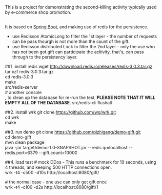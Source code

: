 This is a project for demonstrating the second-killing activity  typically used by e-commerce shop promotion.<br /><br />

It is based on [Spring Boot](http://projects.spring.io/spring-boot/), and making use of redis for the persistence.<br />
 * use Redisson AtomicLong to filter the 1st layer - the number of requests can be pass thourgh is not more than the count of the gift. <br />
 * use Redisson distributed Lock to filter the 2nd layer - only the use who has not been got gift can participate the acitivity, that's, can pass through to the persistency layer.<br />
    
##1. install redis
 wget http://download.redis.io/releases/redis-3.0.3.tar.gz<br />
 tar xzf redis-3.0.3.tar.gz<br />
 cd redis-3.0.3<br />
 make<br />
 src/redis-server<br />
 \# another console <br />, to clean up the database for re-run the test, <b>PLEASE NOTE THAT IT WILL EMPTY ALL OF THE DATABASE</b>.
 src/redis-cli flushall
 
##2. install wrk
 git clone https://github.com/wg/wrk.git<br />
 cd wrk<br />
 make<br />
 
##3. run demo
git clone https://github.com/pizhigang/demo-gift.git<br />
cd demo-gift<br />
mvn clean package<br />
java -jar target/demo-1.0-SNAPSHOT.jar --redis.ip=localhost --redis.port=6379 --gift.count=10000<br />
 
##4. load test 
\# mock DDos - This runs a benchmark for 10 seconds, using 4 threads, and keeping 500 HTTP connections open.<br />
wrk -t4 -c500 -d10s http://localhost:8080/gift/<br />

\# the normal case - one use can only get gift once<br />
wrk -t4 -c100 -d2s http://localhost:8080/gift/1<br />
